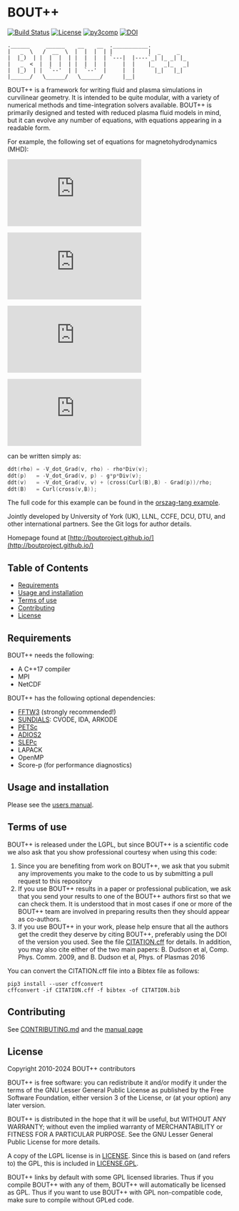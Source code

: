 # BOUT++

<!---Build nice shields at shields.io-->
[![Build Status](https://github.com/boutproject/BOUT-dev/actions/workflows/tests.yml/badge.svg?branch=next)](https://github.com/boutproject/BOUT-dev/actions)
[![License](https://img.shields.io/badge/license-LGPL-blue.svg)](https://www.gnu.org/licenses/lgpl-3.0.en.html)
[![py3comp](https://img.shields.io/badge/py3-compatible-brightgreen.svg)](https://img.shields.io/badge/py3-compatible-brightgreen.svg)
[![DOI](https://zenodo.org/badge/DOI/10.5281/zenodo.8369888.svg)](https://doi.org/10.5281/zenodo.8369888)

```
.______     ______    __    __  .___________.
|   _  \   /  __  \  |  |  |  | |           |  _     _
|  |_)  | |  |  |  | |  |  |  | `---|  |----`_| |_ _| |_
|   _  <  |  |  |  | |  |  |  |     |  |    |_   _|_   _|
|  |_)  | |  `--'  | |  `--'  |     |  |      |_|   |_|
|______/   \______/   \______/      |__|
```

BOUT++ is a framework for writing fluid and plasma simulations in
curvilinear geometry. It is intended to be quite modular, with a
variety of numerical methods and time-integration solvers
available. BOUT++ is primarily designed and tested with reduced plasma
fluid models in mind, but it can evolve any number of equations, with
equations appearing in a readable form.

For example, the following set of equations for magnetohydrodynamics
(MHD):

![ddt_rho](http://latex.codecogs.com/png.latex?%5Cfrac%7B%5Cpartial%20%5Crho%7D%7B%5Cpartial%20t%7D%20%3D%20-%5Cmathbf%7Bv%7D%5Ccdot%5Cnabla%5Crho%20-%20%5Crho%5Cnabla%5Ccdot%5Cmathbf%7Bv%7D)

![ddt_p](http://latex.codecogs.com/png.latex?%5Cfrac%7B%5Cpartial%20p%7D%7B%5Cpartial%20t%7D%20%3D%20-%5Cmathbf%7Bv%7D%5Ccdot%5Cnabla%20p%20-%20%5Cgamma%20p%5Cnabla%5Ccdot%5Cmathbf%7Bv%7D)

![ddt_v](http://latex.codecogs.com/png.latex?%5Cfrac%7B%5Cpartial%20%5Cmathbf%7Bv%7D%7D%7B%5Cpartial%20t%7D%20%3D%20-%5Cmathbf%7Bv%7D%5Ccdot%5Cnabla%5Cmathbf%7Bv%7D%20&plus;%20%5Cfrac%7B1%7D%7B%5Crho%7D%28-%5Cnabla%20p%20&plus;%20%28%5Cnabla%5Ctimes%5Cmathbf%7BB%7D%29%5Ctimes%5Cmathbf%7BB%7D%29)

![ddt_B](http://latex.codecogs.com/png.latex?%7B%7B%5Cfrac%7B%5Cpartial%20%5Cmathbf%7BB%7D%7D%7B%5Cpartial%20t%7D%7D%7D%20%3D%20%5Cnabla%5Ctimes%28%5Cmathbf%7Bv%7D%5Ctimes%5Cmathbf%7BB%7D%29)

can be written simply as:

```cpp
ddt(rho) = -V_dot_Grad(v, rho) - rho*Div(v);
ddt(p)   = -V_dot_Grad(v, p) - g*p*Div(v);
ddt(v)   = -V_dot_Grad(v, v) + (cross(Curl(B),B) - Grad(p))/rho;
ddt(B)   = Curl(cross(v,B));
```

The full code for this example can be found in the [orszag-tang
example](examples/orszag-tang/mhd.cxx).

Jointly developed by University of York (UK), LLNL, CCFE, DCU, DTU,
and other international partners. See the Git logs for author details.


Homepage found at [http://boutproject.github.io/](http://boutproject.github.io/)

## Table of Contents
* [Requirements](#requirements)
* [Usage and installation](#usage-and-installation)
* [Terms of use](#terms-of-use)
* [Contributing](#contributing)
* [License](#license)

## Requirements

BOUT++ needs the following:

* A C++17 compiler
* MPI
* NetCDF

BOUT++ has the following optional dependencies:

* [FFTW3](https://www.fftw.org/) (strongly recommended!)
* [SUNDIALS](https://computing.llnl.gov/projects/sundials): CVODE, IDA, ARKODE
* [PETSc](https://petsc.org)
* [ADIOS2](https://adios2.readthedocs.io/)
* [SLEPc](https://slepc.upv.es/)
* LAPACK
* OpenMP
* Score-p (for performance diagnostics)

## Usage and installation
Please see the [users manual](http://bout-dev.readthedocs.io).

## Terms of use

BOUT++ is released under the LGPL, but since BOUT++ is a
scientific code we also ask that you show professional courtesy
when using this code:

1. Since you are benefiting from work on BOUT++, we ask that you
   submit any improvements you make to the code to us by submitting a
   pull request to this repository
2. If you use BOUT++ results in a paper or professional publication,
   we ask that you send your results to one of the BOUT++ authors
   first so that we can check them. It is understood that in most cases
   if one or more of the BOUT++ team are involved in preparing results
   then they should appear as co-authors.
3. If you use BOUT++ in your work, please help ensure that all the
   authors get the credit they deserve by citing BOUT++, preferably
   using the DOI of the version you used. See the file
   [CITATION.cff](CITATION.cff) for details. In addition, you may also
   cite either of the two main papers: B. Dudson et al,
   Comp. Phys. Comm. 2009, and B. Dudson et al, Phys. of Plasmas 2016

You can convert the CITATION.cff file into a Bibtex file as follows:

    pip3 install --user cffconvert
    cffconvert -if CITATION.cff -f bibtex -of CITATION.bib



## Contributing

See [CONTRIBUTING.md](CONTRIBUTING.md) and the [manual page](https://bout-dev.readthedocs.io/en/stable/developer_docs/contributing.html)

## License
Copyright 2010-2024 BOUT++ contributors

BOUT++ is free software: you can redistribute it and/or modify
it under the terms of the GNU Lesser General Public License as published by
the Free Software Foundation, either version 3 of the License, or
(at your option) any later version.

BOUT++ is distributed in the hope that it will be useful,
but WITHOUT ANY WARRANTY; without even the implied warranty of
MERCHANTABILITY or FITNESS FOR A PARTICULAR PURPOSE.  See the
GNU Lesser General Public License for more details.

A copy of the LGPL license is in [LICENSE](LICENSE). Since this is based
on (and refers to) the GPL, this is included in [LICENSE.GPL](LICENSE.GPL).

BOUT++ links by default with some GPL licensed libraries. Thus if you
compile BOUT++ with any of them, BOUT++ will automatically be licensed
as GPL. Thus if you want to use BOUT++ with GPL non-compatible code,
make sure to compile without GPLed code.
